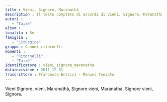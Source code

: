 ```yaml
--- 
title : Vieni, Signore, Maranathà
description : Il testo completo di accordi di Vieni, Signore, Maranathà. Inseriscila nel tuo canzoniere!
autori : 
   - "Taizé"
album : 
tonalita : Re-
famiglia : 
   - "Liturgica"
gruppo : Canoni_ritornelli
momenti : 
   - "Ritornelli"
   - "Taizé"
identificatore : vieni_signore_maranatha
datarevisione : 2011_12_31
trascrittore : Francesco Endrici - Manuel Toniato
--- 
```




Vieni Signore, vieni, Maranathà, 
Signore vieni, Maranathà, 
Signore vieni, Signore.


